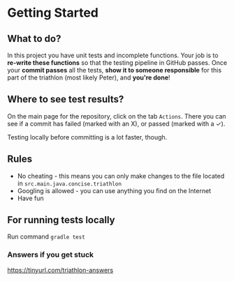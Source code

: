 # Getting Started

## What to do?

In this project you have unit tests and incomplete functions. Your job is to **re-write these functions** so that the
 testing pipeline in GitHub passes. Once your **commit passes** all the tests, **show it to someone responsible** for this 
 part of the triathlon (most likely Peter), and **you're done**!

## Where to see test results?

On the main page for the repository, click on the tab `Actions`. There you can see if a commit has failed (marked with an X),
or passed (marked with a ✓).

Testing locally before committing is a lot faster, though.

## Rules
 - No cheating - this means you can only make changes to the file located in `src.main.java.concise.triathlon`
 - Googling is allowed - you can use anything you find on the Internet
 - Have fun

## For running tests locally

Run command `gradle test`

### Answers if you get stuck

https://tinyurl.com/triathlon-answers
